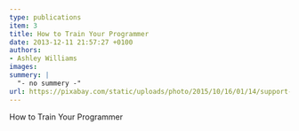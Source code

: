 ```yaml
---
type: publications
item: 3
title: How to Train Your Programmer  
date: 2013-12-11 21:57:27 +0100
authors: 
- Ashley Williams
images:
summery: |
  "- no summery -"
url: https://pixabay.com/static/uploads/photo/2015/10/16/01/14/support-990335_960_720.jpg
---
```

How to Train Your Programmer